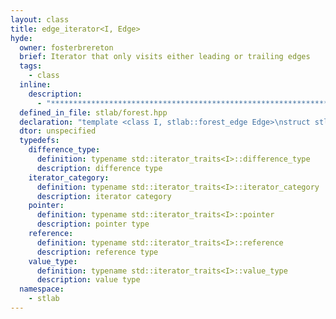 ```yaml
---
layout: class
title: edge_iterator<I, Edge>
hyde:
  owner: fosterbrereton
  brief: Iterator that only visits either leading or trailing edges
  tags:
    - class
  inline:
    description:
      - "***********************************************************************************************"
  defined_in_file: stlab/forest.hpp
  declaration: "template <class I, stlab::forest_edge Edge>\nstruct stlab::edge_iterator;"
  dtor: unspecified
  typedefs:
    difference_type:
      definition: typename std::iterator_traits<I>::difference_type
      description: difference type
    iterator_category:
      definition: typename std::iterator_traits<I>::iterator_category
      description: iterator category
    pointer:
      definition: typename std::iterator_traits<I>::pointer
      description: pointer type
    reference:
      definition: typename std::iterator_traits<I>::reference
      description: reference type
    value_type:
      definition: typename std::iterator_traits<I>::value_type
      description: value type
  namespace:
    - stlab
---
```

